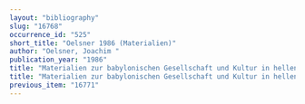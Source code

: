 ```yaml
---
layout: "bibliography"
slug: "16768"
occurrence_id: "525"
short_title: "Oelsner 1986 (Materialien)"
author: "Oelsner, Joachim "
publication_year: "1986"
title: "Materialien zur babylonischen Gesellschaft und Kultur in hellenistischer Zeit (Assyriologia 7)"
title: "Materialien zur babylonischen Gesellschaft und Kultur in hellenistischer Zeit (Assyriologia 7)"
previous_item: "16771"
---
```

